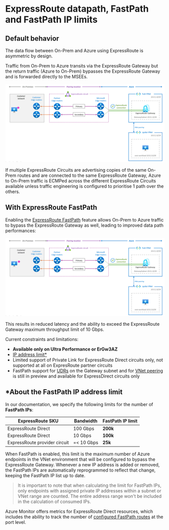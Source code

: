 # ExpressRoute datapath, FastPath and FastPath IP limits 

## Default behavior

The data flow between On-Prem and Azure using ExpressRoute is asymmetric by design. 

Traffic from On-Prem to Azure transits via the ExpressRoute Gateway but the return traffic (Azure to On-Prem) bypasses the ExpressRoute Gateway and is forwarded directly to the MSEEs.

![](images/ExRGwDataPath.gif)

If multiple ExpressRoute Circuits are advertising copies of the same On-Prem routes and are connected to the same ExpressRoute Gateway, Azure to On-Prem traffic is ECMPed across the different ExpressRoute Circuits available unless traffic engineering is configured to prioritise 1 path over the others.

## With ExpressRoute FastPath

Enabling the [ExpressRoute FastPath](https://learn.microsoft.com/en-us/azure/expressroute/about-fastpath) feature allows On-Prem to Azure traffic to bypass the ExpressRoute Gateway as well, leading to improved data path performances: 

![](images/ExRGwDataPathFastPath.gif)

This results in reduced latency and the ability to exceed the ExpressRoute Gateway maximum throughput limit of 10 Gbps.

Current constraints and limitations:
- **Available only on Ultra Performance or ErGw3AZ**
- [IP address limit*](https://learn.microsoft.com/en-us/azure/expressroute/about-fastpath#ip-address-limits)
- Limited support of Private Link for ExpressRoute Direct circuits only, not supported at all on ExpresRoute partner circuits
- FastPath support for [UDRs](https://learn.microsoft.com/en-us/azure/expressroute/about-fastpath#user-defined-routes-udrs) on the Gateway subnet and for [VNet peering](https://learn.microsoft.com/en-us/azure/expressroute/about-fastpath#virtual-network-vnet-peering) is still in preview and available for ExpressDirect circuits only

## *About the FastPath IP address limit

In our documentation, we specify the following limits for the number of **FastPath IPs**: 

| **ExpressRoute SKU** | **Bandwidth** | **FastPath IP limit** |
|-|-|-|
| ExpressRoute Direct | 100 Gbps | **200k** |
| ExpressRoute Direct | 10 Gbps | **100k** |
|ExpressRoute provider circuit | =< 10 Gbps| **25k** |

When FastPath is enabled, this limit is the maximum number of Azure endpoints in the VNet environment that will be configured to bypass the ExpressRoute Gateway. Whenever a new IP address is added or removed, the FastPath IPs are automatically reprogrammed to reflect that change, keeping the FastPath IP list up to date.

> It is important to note that when calculating the limit for FastPath IPs, only endpoints with assigned private IP addresses within a subnet or VNet range are counted. The entire address range won't be included in the calculation of consumed IPs.

Azure Monitor offers metrics for ExpressRoute Direct resources, which includes the ability to track the number of [configured FastPath routes](https://learn.microsoft.com/en-us/azure/expressroute/expressroute-monitoring-metrics-alerts#fastpath-routes-count-at-port-level) at the port level.
